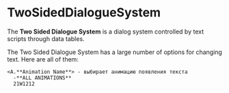 # TwoSidedDialogueSystem
The **Two Sided Dialogue System** is a dialog system controlled by text scripts through data tables.

The Two Sided Dialogue System has a large number of options for changing text. Here are all of them:
```
<A.**Animation Name**> - выбирает анимацию появления текста
  -**ALL ANIMATIONS**
  21W1212
```
